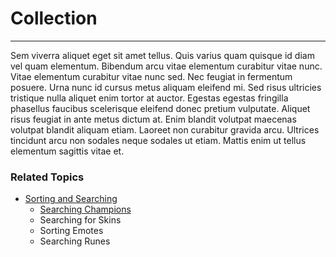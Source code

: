 # Collection
<hr>
Sem viverra aliquet eget sit amet tellus. Quis varius quam quisque id diam vel quam elementum. Bibendum arcu vitae elementum curabitur vitae nunc. Vitae elementum curabitur vitae nunc sed. Nec feugiat in fermentum posuere. Urna nunc id cursus metus aliquam eleifend mi. Sed risus ultricies tristique nulla aliquet enim tortor at auctor. Egestas egestas fringilla phasellus faucibus scelerisque eleifend donec pretium vulputate. Aliquet risus feugiat in ante metus dictum at. Enim blandit volutpat maecenas volutpat blandit aliquam etiam. Laoreet non curabitur gravida arcu. Ultrices tincidunt arcu non sodales neque sodales ut etiam. Mattis enim ut tellus elementum sagittis vitae et.

### Related Topics
- [Sorting and Searching](sorting_and_searching.md)
  - [Searching Champions](searching_champions.md)
  - Searching for Skins
  - Sorting Emotes
  - Searching Runes
